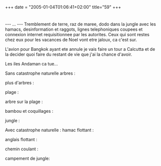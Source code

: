 +++
date = "2005-01-04T01:06:41+02:00"
title="59"
+++
#
--- ... ---
Tremblement de terre, raz de maree, dodo dans la jungle avec les hamacs, desinformation et raggots, lignes telephoniques coupees et connexion internet requisitionnee par les autorites. Ceux qui sont restes chez eux pour les vacances de Noel vont etre jaloux, ca c'est sur. 

L'avion pour Bangkok ayant ete annule je vais faire un tour a Calcutta et de la decider quoi faire du restant de vie que j'ai la chance d'avoir. 

Les iles Andaman ca tue... 

Sans catastrophe naturelle 
arbres : 
 
plus d'arbres :

plage :

arbre sur la plage :

bambou et coquillages :

jungle :



Avec catastrophe naturelle : 
hamac flottant : 

anglais flottant :

chemin coulant :

campement de jungle: 
         


